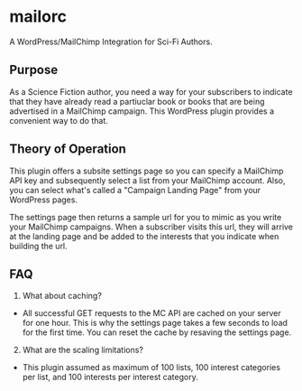 # mailorc
A WordPress/MailChimp Integration for Sci-Fi Authors.

## Purpose ##
As a Science Fiction author, you need a way for your subscribers to indicate that they have already read a partiuclar book or books that are being advertised in a MailChimp campaign.  This WordPress plugin provides a convenient way to do that.

## Theory of Operation ##
This plugin offers a subsite settings page so you can specify a MailChimp API key and subsequently select a list from your MailChimp account.  Also, you can select what's called a "Campaign Landing Page" from your WordPress pages.

The settings page then returns a sample url for you to mimic as you write your MailChimp campaigns.  When a subscriber visits this url, they will arrive at the landing page and be added to the interests that you indicate when building the url.

## FAQ ##
1. What about caching?
  * All successful GET requests to the MC API are cached on your server for one hour.  This is why the settings page takes a few seconds to load for the first time.  You can reset the cache by resaving the settings page.

2. What are the scaling limitations?
  * This plugin assumed as maximum of 100 lists, 100 interest categories per list, and 100 interests per interest category.